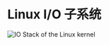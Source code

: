 # Linux I/O 子系统

![IO Stack of the Linux kernel](https://upload.wikimedia.org/wikipedia/commons/3/30/IO_stack_of_the_Linux_kernel.svg)
